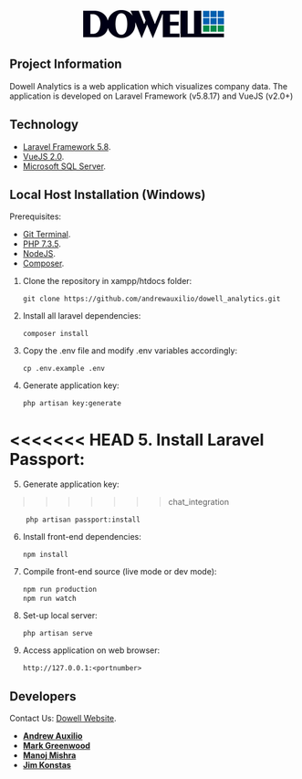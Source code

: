 <p align="center"><img src="./public/images/dowell.png"></p>

## Project Information

Dowell Analytics is a web application which visualizes company data. The application is developed on Laravel Framework (v5.8.17) and VueJS (v2.0+)

## Technology

-   [Laravel Framework 5.8](https://laravel.com/docs/5.8/installation).
-   [VueJS 2.0](https://vuejs.org/v2/guide).
-   [Microsoft SQL Server](https://docs.microsoft.com/en-us/sql/sql-server/sql-server-technical-documentation?view=sql-server-2017).

## Local Host Installation (Windows)

Prerequisites:

-   [Git Terminal](https://git-scm.com/downloads).
-   [PHP 7.3.5](https://www.php.net/releases/7_3_5.php).
-   [NodeJS](https://nodejs.org/en/download/).
-   [Composer](https://getcomposer.org/download/).

1.  Clone the repository in xampp/htdocs folder:

        git clone https://github.com/andrewauxilio/dowell_analytics.git

2.  Install all laravel dependencies:

        composer install

3.  Copy the .env file and modify .env variables accordingly:

        cp .env.example .env

4.  Generate application key:

        php artisan key:generate

<<<<<<< HEAD
5.  Install Laravel Passport:
=======
5.  Generate application key:
>>>>>>> chat_integration

        php artisan passport:install

6.  Install front-end dependencies:

        npm install

7.  Compile front-end source (live mode or dev mode):

        npm run production
        npm run watch

8.  Set-up local server:

        php artisan serve

9.  Access application on web browser:

        http://127.0.0.1:<portnumber>

## Developers

Contact Us:
[Dowell Website](http://www.dowell.com.au/).

-   **[Andrew Auxilio](http://www.dowell.com.au/)**
-   **[Mark Greenwood](http://www.dowell.com.au/)**
-   **[Manoj Mishra](http://www.dowell.com.au/)**
-   **[Jim Konstas](http://www.dowell.com.au/)**
